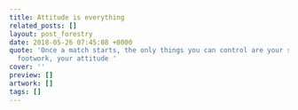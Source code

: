 ```yaml
---
title: Attitude is everything
related_posts: []
layout: post_forestry
date: 2018-05-26 07:45:08 +0000
quote: 'Once a match starts, the only things you can control are your serve, your
  footwork, your attitude '
cover: ''
preview: []
artwork: []
tags: []
---
```

